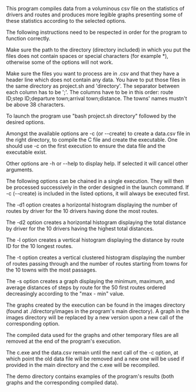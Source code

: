 This program compiles data from a voluminous csv file on the statistics of drivers and routes and produces more legible graphs presenting some of these statistics according to the selected options.

The following instructions need to be respected in order for the program to function correctly.

Make sure the path to the directory (directory included) in which you put the files does not contain spaces or special characters (for example *), otherwise some of the options will not work.

Make sure the files you want to process are in .csv and that they have a header line which does not contain any data. You have to put those files in the same directory as project.sh and 'directory'. The separator between each column has to be ';'. The columns have to be in this order: route ID;step ID;departure town;arrival town;distance.
The towns' names mustn't be above 38 characters.

To launch the program use "bash project.sh directory" followed by the desired options.

Amongst the available options are -c (or --create) to create a data.csv file in the right directory, to compile the C file and create the executable. One should use -c on the first execution to ensure the data file and the executable exist.

Other options are -h or --help to display help. If selected it will cancel other arguments. 

The following options can be chained in a single execution. They will then be processed successively in the order designed in the launch command. 
If -c (--create) is included in the listed options, it will always be executed first.

The -d1 option creates a horizontal histogram displaying the number of routes by driver for the 10 drivers having done the most routes.

The -d2 option creates a horizontal histogram displaying the total distance by driver for the 10 drivers having the highest total distances.

The -l option creates a vertical histogram displaying the distance by route ID for the 10 longest routes.

The -t option creates a vertical clustered histogram displaying the number of routes passing through and the number of routes starting from towns for the 10 towns with the most passages.

The -s option creates a graph displaying the minimum, maximum, and average distances of steps by route for the 50 first routes ordered decreasingly according to the "max - min" value.

The graphs created by the execution can be found in the images directory (found at ./directory/images in the program's main directory). 
A graph in the images directory will be replaced by a new version upon a new call of the corresponding option.

The compiled data used for the graphs and other temporary files are all removed at the end of the program's execution. 

The c.exe and the data.csv remain until the next call of the -c option, at which point the old data file will be removed and a new one will be used if provided in the main directory and the c.exe will be recompiled.

The demo directory contains examples of the program's results (both graphs and the corresponding compiled data).
